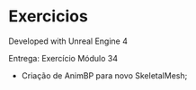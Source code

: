 # Exercicios

Developed with Unreal Engine 4

Entrega: Exercício Módulo 34

- Criação de AnimBP para novo SkeletalMesh;